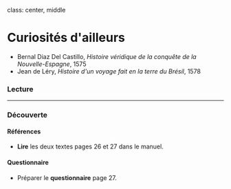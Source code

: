 class: center, middle

# Curiosités d'ailleurs

+ Bernal Diaz Del Castillo, *Histoire véridique de la conquête de la Nouvelle-Espagne*, 1575
+ Jean de Léry, *Histoire d'un voyage fait en la terre du Brésil*, 1578

### Lecture

---

### Découverte

#### Références

+ **Lire** les deux textes pages 26 et 27 dans le manuel.

#### Questionnaire

+ Préparer le **questionnaire** page 27.


